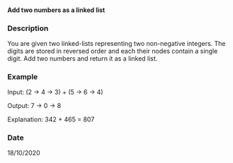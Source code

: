 #### Add two numbers as a linked list

### Description

You are given two linked-lists representing two non-negative integers. The digits are stored in reversed order and each their nodes contain a single digit. Add two numbers and return it as a linked list.

### Example
Input: (2 -> 4 -> 3) + (5 -> 6 -> 4)

Output: 7 -> 0 -> 8

Explanation: 342 + 465 = 807

### Date
18/10/2020
